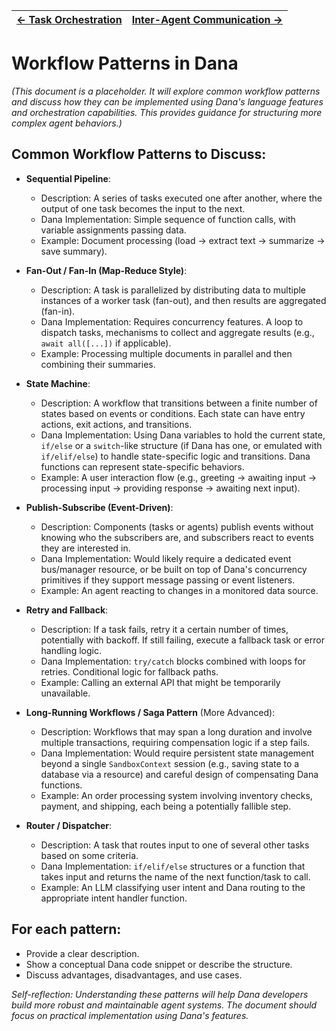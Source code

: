 | [← Task Orchestration](./task_orchestration.md) | [Inter-Agent Communication →](./inter_agent_communication.md) |
|---|---|

# Workflow Patterns in Dana

*(This document is a placeholder. It will explore common workflow patterns and discuss how they can be implemented using Dana's language features and orchestration capabilities. This provides guidance for structuring more complex agent behaviors.)*

## Common Workflow Patterns to Discuss:

*   **Sequential Pipeline**: 
    *   Description: A series of tasks executed one after another, where the output of one task becomes the input to the next.
    *   Dana Implementation: Simple sequence of function calls, with variable assignments passing data.
    *   Example: Document processing (load -> extract text -> summarize -> save summary).

*   **Fan-Out / Fan-In (Map-Reduce Style)**:
    *   Description: A task is parallelized by distributing data to multiple instances of a worker task (fan-out), and then results are aggregated (fan-in).
    *   Dana Implementation: Requires concurrency features. A loop to dispatch tasks, mechanisms to collect and aggregate results (e.g., `await all([...])` if applicable).
    *   Example: Processing multiple documents in parallel and then combining their summaries.

*   **State Machine**: 
    *   Description: A workflow that transitions between a finite number of states based on events or conditions. Each state can have entry actions, exit actions, and transitions.
    *   Dana Implementation: Using Dana variables to hold the current state, `if/else` or a `switch`-like structure (if Dana has one, or emulated with `if/elif/else`) to handle state-specific logic and transitions. Dana functions can represent state-specific behaviors.
    *   Example: A user interaction flow (e.g., greeting -> awaiting input -> processing input -> providing response -> awaiting next input).

*   **Publish-Subscribe (Event-Driven)**:
    *   Description: Components (tasks or agents) publish events without knowing who the subscribers are, and subscribers react to events they are interested in.
    *   Dana Implementation: Would likely require a dedicated event bus/manager resource, or be built on top of Dana's concurrency primitives if they support message passing or event listeners.
    *   Example: An agent reacting to changes in a monitored data source.

*   **Retry and Fallback**: 
    *   Description: If a task fails, retry it a certain number of times, potentially with backoff. If still failing, execute a fallback task or error handling logic.
    *   Dana Implementation: `try/catch` blocks combined with loops for retries. Conditional logic for fallback paths.
    *   Example: Calling an external API that might be temporarily unavailable.

*   **Long-Running Workflows / Saga Pattern** (More Advanced):
    *   Description: Workflows that may span a long duration and involve multiple transactions, requiring compensation logic if a step fails.
    *   Dana Implementation: Would require persistent state management beyond a single `SandboxContext` session (e.g., saving state to a database via a resource) and careful design of compensating Dana functions.
    *   Example: An order processing system involving inventory checks, payment, and shipping, each being a potentially fallible step.

*   **Router / Dispatcher**: 
    *   Description: A task that routes input to one of several other tasks based on some criteria.
    *   Dana Implementation: `if/elif/else` structures or a function that takes input and returns the name of the next function/task to call.
    *   Example: An LLM classifying user intent and Dana routing to the appropriate intent handler function.

## For each pattern:
*   Provide a clear description.
*   Show a conceptual Dana code snippet or describe the structure.
*   Discuss advantages, disadvantages, and use cases.

*Self-reflection: Understanding these patterns will help Dana developers build more robust and maintainable agent systems. The document should focus on practical implementation using Dana's features.* 